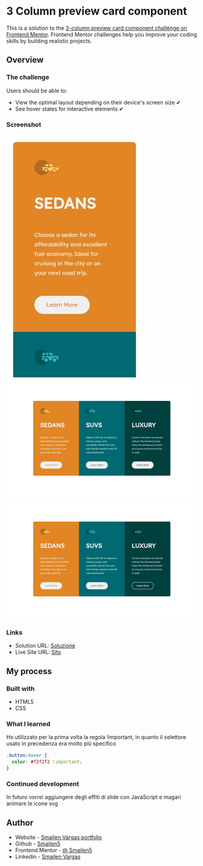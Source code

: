 # 3 Column preview card component

This is a solution to the [3-column preview card component challenge on Frontend Mentor](https://www.frontendmentor.io/challenges/3column-preview-card-component-pH92eAR2-). Frontend Mentor challenges help you improve your coding skills by building realistic projects.

## Overview

### The challenge

Users should be able to:

- View the optimal layout depending on their device's screen size ✔
- See hover states for interactive elements ✔

### Screenshot

![smartphone](./screenshots/smartphone.jpeg)
![desktop](./screenshots/desktop.jpeg)
![desktop](./screenshots/desktop-hover.jpeg)

### Links

- Solution URL: [Soluzione](https://github.com/Smailen5/Frontend-Mentor-Challenge/tree/main/packages/3-column-preview-card-component-main-main)
- Live Site URL: [Sito](https://smailen5.github.io/Frontend-Mentor-Challenge/3-column-preview-card-component-main-main/)

## My process

### Built with

- HTML5
- CSS

### What I learned

Ho utilizzato per la prima volta la regola !important, in quanto il selettore usato in precedenza era molto più specifico

```css
.button:hover {
  color: #f2f2f2 !important;
}
```

### Continued development

In futuro vorrei aggiungere degli effiti di slide con JavaScript e magari animare le icone svg

## Author

- Website - [Smailen Vargas portfolio](https://smailenvargas.com/)
- Github - [Smailen5](https://github.com/Smailen5)
- Frontend Mentor - [@ Smailen5](https://www.frontendmentor.io/profile/Smailen5)
- Linkedin - [Smailen Vargas](https://www.linkedin.com/in/smailen-vargas/)
